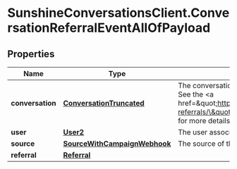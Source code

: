 # SunshineConversationsClient.ConversationReferralEventAllOfPayload

## Properties

Name | Type | Description | Notes
------------ | ------------- | ------------- | -------------
**conversation** | [**ConversationTruncated**](ConversationTruncated.md) | The conversation a user lands in after being referred. See the &lt;a href&#x3D;\&quot;https://docs.smooch.io/guide/conversation-referrals/\&quot;&gt;conversation referrals&lt;/a&gt; guide for more details. | [optional] 
**user** | [**User2**](User2.md) | The user associated with the conversation. | [optional] 
**source** | [**SourceWithCampaignWebhook**](SourceWithCampaignWebhook.md) | The source of the referral. | [optional] 
**referral** | [**Referral**](Referral.md) |  | [optional] 


